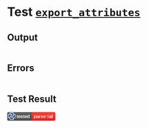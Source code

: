 # Test [`export_attributes`](/doc/export.md#L42)

## Output

```,plain
```

## Errors

```,plain
```

## Test Result

![OK](/doc/.test/export_attributes.png)
